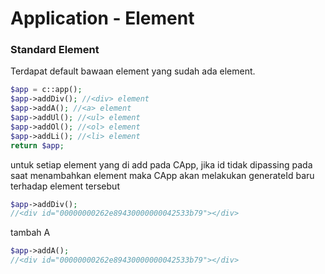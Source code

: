 # Application - Element
### Standard Element

Terdapat default bawaan element yang sudah ada element.
```php
$app = c::app();
$app->addDiv(); //<div> element
$app->addA(); //<a> element
$app->addUl(); //<ul> element
$app->addOl(); //<ol> element
$app->addLi(); //<li> element
return $app;
```

untuk setiap element yang di add pada CApp, jika id tidak dipassing pada saat menambahkan element maka CApp akan melakukan generateId baru terhadap element tersebut

```php
$app->addDiv();
//<div id="00000000262e89430000000042533b79"></div>

```

tambah A
```php
$app->addA();
//<div id="00000000262e89430000000042533b79"></div>

```
